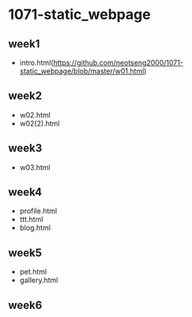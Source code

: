 # 1071-static_webpage
## week1
* intro.html(https://github.com/neotseng2000/1071-static_webpage/blob/master/w01.html)
## week2
* w02.html
* w02(2).html
## week3
* w03.html
## week4
* profile.html
* ttt.html
* blog.html
## week5
* pet.html
* gallery.html
## week6
<!--stackedit_data:
eyJoaXN0b3J5IjpbLTU1MjI4MDQyMiwtODA0MDM1NDk4XX0=
-->